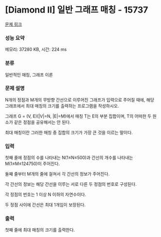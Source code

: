 # [Diamond II] 일반 그래프 매칭 - 15737 

[문제 링크](https://www.acmicpc.net/problem/15737) 

### 성능 요약

메모리: 37280 KB, 시간: 224 ms

### 분류

일반적인 매칭, 그래프 이론

### 문제 설명

<p>N개의 정점과 M개의 무방향 간선으로 이루어진 그래프가 입력으로 주어질 때에, 해당 그래프에서 최대 매칭의 크기를 출력하는 프로그램을 작성하시오.</p>

<p>그래프 G = (V, E)(|V|=N, |E|=M)에서 매칭 T는 E의 부분 집합이며, T의 어떠한 두 원소가 같은 정점을 공유해서는 안 된다.</p>

<p>최대 매칭이란 그러한 매칭 중 집합의 크기가 가장 큰 것을 이르는 말이다.</p>

### 입력 

 <p>첫째 줄에 정점의 수를 나타내는 N(1≤N≤500)과 간선의 개수를 나타내는 M(1≤M≤124750)이 주어진다.</p>

<p>둘째 줄부터 M개의 줄에 걸쳐서 각 간선의 정보가 주어진다.</p>

<p>각 간선의 정보는 해당 간선을 이루는 서로 다른 두 정점의 번호로 구성된다.</p>

<p>각 정점의 번호는 1 이상 N 이하의 자연수이다.</p>

<p>두 정점 사이에 간선은 최대 1개임이 보장된다.</p>

### 출력 

 <p>첫째 줄에 최대 매칭의 크기를 출력한다.</p>

